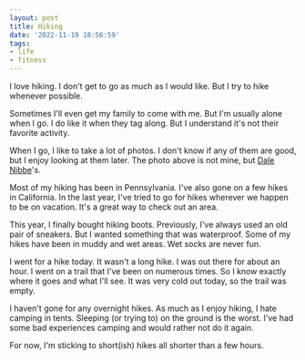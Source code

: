 ```yaml
---
layout: post
title: Hiking
date: '2022-11-19 18:56:59'
tags:
- life
- fitness
---
```


I love hiking. I don't get to go as much as I would like. But I try to hike whenever possible.

Sometimes I'll even get my family to come with me. But I'm usually alone when I go. I do like it when they tag along. But I understand it's not their favorite activity.

When I go, I like to take a lot of photos. I don't know if any of them are good, but I enjoy looking at them later. The photo above is not mine, but [Dale Nibbe](https://unsplash.com/photos/6mU7uCAO64I)'s.

Most of my hiking has been in Pennsylvania. I've also gone on a few hikes in California. In the last year, I've tried to go for hikes wherever we happen to be on vacation. It's a great way to check out an area.

This year, I finally bought hiking boots. Previously, I've always used an old pair of sneakers. But I wanted something that was waterproof. Some of my hikes have been in muddy and wet areas. Wet socks are never fun.

I went for a hike today. It wasn't a long hike. I was out there for about an hour. I went on a trail that I've been on numerous times. So I know exactly where it goes and what I'll see. It was very cold out today, so the trail was empty.

I haven't gone for any overnight hikes. As much as I enjoy hiking, I hate camping in tents. Sleeping (or trying to) on the ground is the worst. I've had some bad experiences camping and would rather not do it again.

For now, I'm sticking to short(ish) hikes all shorter than a few hours.

